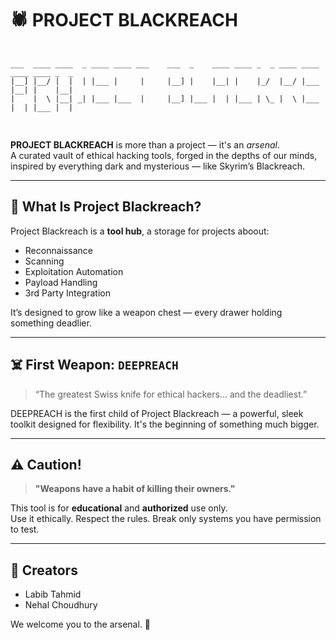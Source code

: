 # 🕷️ PROJECT BLACKREACH

<pre> <code>
___  ____ ____  _ ____ ____ ___    ___  _    ____ ____ _  _ ____ ____ ____ ____ _  _ 
|__] |__/ |  |  | |___ |     |     |__] |    |__| |    |_/  |__/ |___ |__| |    |__| 
|    |  \ |__| _| |___ |___  |     |__] |___ |  | |___ | \_ |  \ |___ |  | |___ |  | 
                                                                                                                                                                                              
</code> </pre>

**PROJECT BLACKREACH** is more than a project — it's an _arsenal_.  
A curated vault of ethical hacking tools, forged in the depths of our minds,  
inspired by everything dark and mysterious — like Skyrim’s Blackreach.

---

## 🧰 What Is Project Blackreach?

Project Blackreach is a **tool hub**, a storage for projects aboout:

- Reconnaissance
- Scanning
- Exploitation Automation
- Payload Handling
- 3rd Party Integration

It’s designed to grow like a weapon chest — every drawer holding something deadlier.

---

## ☠️ First Weapon: `DEEPREACH`

> “The greatest Swiss knife for ethical hackers... and the deadliest.”

DEEPREACH is the first child of Project Blackreach — a powerful, sleek toolkit designed for flexibility. It's the beginning of something much bigger.

---

## ⚠️ Caution!

> **"Weapons have a habit of killing their owners."**

This tool is for **educational** and **authorized** use only.  
Use it ethically. Respect the rules. Break only systems you have permission to test.

---

## 👥 Creators

- Labib Tahmid
- Nehal Choudhury

We welcome you to the arsenal. 🔐
